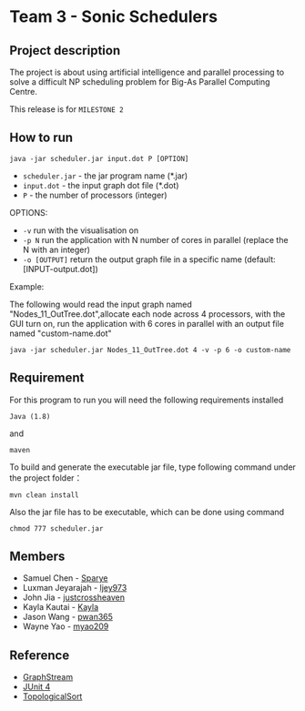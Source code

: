 # Team 3 - Sonic Schedulers

## Project description
The project is about using artificial intelligence and parallel processing to solve a difficult NP scheduling problem for Big-As Parallel Computing Centre.

This release is for `MILESTONE 2`

## How to run

```
java -jar scheduler.jar input.dot P [OPTION]
```
* `scheduler.jar` - the jar program name (*.jar)
* `input.dot` - the input graph dot file (*.dot)
* `P` - the number of processors (integer)

OPTIONS:
* `-v` run with the visualisation on
* `-p N` run the application with N number of cores in parallel (replace the N with an integer)
* `-o [OUTPUT]` return the output graph file in a specific name (default:[INPUT-output.dot])

Example:

The following would read the input graph named "Nodes_11_OutTree.dot",allocate each
node across 4 processors, with the GUI turn on, run the application with 6 cores in parallel
with an output file named "custom-name.dot"

```
java -jar scheduler.jar Nodes_11_OutTree.dot 4 -v -p 6 -o custom-name
```


## Requirement

For this program to run you will need the following requirements installed
```
Java (1.8)
```
and
```
maven
```
To build and generate the executable jar file, type following command under the project folder：
```
mvn clean install
```
Also the jar file has to be executable, which can be done using command 
```
chmod 777 scheduler.jar
```

## Members
* Samuel Chen - [Sparye](https://github.com/Sparye)
* Luxman Jeyarajah - [ljey973](https://github.com/ljey973)
* John Jia - [justcrossheaven](https://github.com/justcrossheaven)
* Kayla Kautai - [Kayla](https://github.com/kkau201)
* Jason Wang - [pwan365](https://github.com/pwan365)
* Wayne Yao - [myao209](https://github.com/myao209)

## Reference
* [GraphStream](http://graphstream-project.org/)
* [JUnit 4](https://junit.org/junit4/)
* [TopologicalSort](https://www.javatips.net/api/gs-algo-master/src/org/graphstream/algorithm/TopologicalSort.java)
